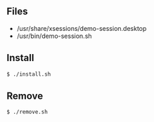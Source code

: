 
## Files

* /usr/share/xsessions/demo-session.desktop
* /usr/bin/demo-session.sh

## Install

``` sh
$ ./install.sh
```


## Remove

``` sh
$ ./remove.sh
```
